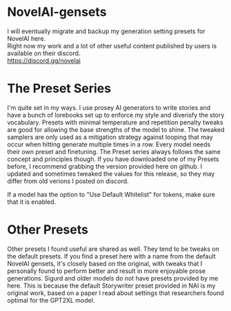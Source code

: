 # NovelAI-gensets
I will eventually migrate and backup my generation setting presets for NovelAI here.  
Right now my work and a lot of other useful content published by users is available on their discord.  
https://discord.gg/novelai

# The Preset Series
I'm quite set in my ways. I use prosey AI generators to write stories and have a bunch of lorebooks set up to enforce my style and diverisfy the story vocabulary. Presets with minimal temperature and repetition penalty tweaks are good for allowing the base strengths of the model to shine. The tweaked samplers are only used as a mitigation strategy against looping that may occur when hitting generate multiple times in a row. Every model needs their own preset and finetuning. The Preset series always follows the same concept and principles though. If you have downloaded one of my Presets before, I recommend grabbing the version provided here on github. I updated and sometimes tweaked the values for this release, so they may differ from old verions I posted on discord.  

If a model has the option to "Use Default Whitelist" for tokens, make sure that it is enabled.

# Other Presets
Other presets I found useful are shared as well. They tend to be tweaks on the default presets. If you find a preset here with a name from the default NovelAI gensets, it's closely based on the original, with tweaks that I personally found to perform better and result in more enjoyable prose generations.
Sigurd and older models do not have presets provided by me here. This is because the default Storywriter preset provided in NAI is my original work, based on a paper I read about settings that researchers found optimal for the GPT2XL model.

